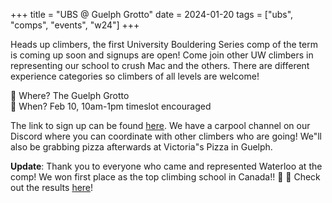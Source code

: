 +++
title = "UBS @ Guelph Grotto"
date = 2024-01-20
tags = ["ubs", "comps", "events", "w24"]
+++

Heads up climbers, the first University Bouldering Series comp of the term is coming up soon and signups are open! Come join other UW climbers in representing our school to crush Mac and the others. There are different experience categories so climbers of all levels are welcome!

📍 Where? The Guelph Grotto  
📆 When? Feb 10, 10am-1pm timeslot encouraged

The link to sign up can be found [here](https://app.rockgympro.com/b/widget/?a=list&&widget_guid=b36b026dc30f423abe69eae442375349&random=65a84c336eea4&iframeid=&mode=p). We have a carpool channel on our Discord where you can coordinate with other climbers who are going! We"ll also be grabbing pizza afterwards at Victoria"s Pizza in Guelph.

**Update**: Thank you to everyone who came and represented Waterloo at the comp! We won first place as the top climbing school in Canada!! 🥳 💪 Check out the results [here](https://www.universityboulderingseries.ca/guelph-grotto-winter24)!
